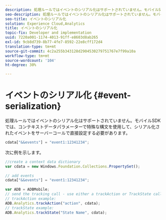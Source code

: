```yaml
---
description: 処理ルールではイベントのシリアル化はサポートされていません。モバイルSDKでは、コンテキストデータパラメーター内で特殊な構文を使用して、シリアル化されたイベントをサーバーコールで直接設定する必要があります。
seo-description: 処理ルールではイベントのシリアル化はサポートされていません。モバイルSDKでは、コンテキストデータパラメーター内で特殊な構文を使用して、シリアル化されたイベントをサーバーコールで直接設定する必要があります。
seo-title: イベントのシリアル化
solution: Experience Cloud,Analytics
title: イベントのシリアル化
topic-fix: Developer and implementation
uuid: 7220a001-1174-4013-91ff-e8603d8ab265
exl-id: 9cb8d739-8b77-4fe7-8592-22e8cff172d4
translation-type: tm+mt
source-git-commit: 4c2a255b343128d2904530279751767e7f99a10a
workflow-type: tm+mt
source-wordcount: '104'
ht-degree: 30%

---
```


# イベントのシリアル化 {#event-serialization}

処理ルールではイベントのシリアル化はサポートされていません。モバイルSDKでは、コンテキストデータパラメーターで特殊な構文を使用して、シリアル化されたイベントをサーバーコールで直接設定する必要があります。

```js
cdata["&&events"] = "event1:12341234";
```

次に例を示します。

```js
//create a context data dictionary 
var cdata = new Windows.Foundation.Collections.PropertySet(); 
 
// add events 
cdata["&&events"] = "event1:12341234"; 
 
var ADB = ADBMobile; 
// send the tracking call - use either a trackAction or TrackState call. 
// trackAction example: 
ADB.Analytics.trackAction("action", cdata); 
// trackState example: 
ADB.Analytics.trackState("State Name", cdata);
```
